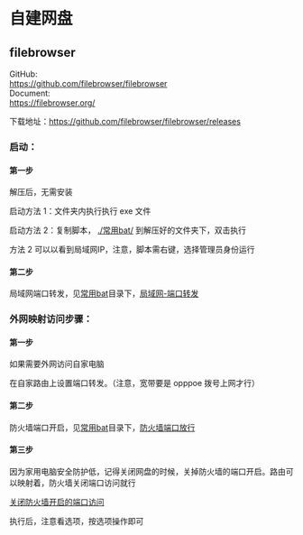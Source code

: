 # 自建网盘

## filebrowser
GitHub:  
https://github.com/filebrowser/filebrowser  
Document:  
https://filebrowser.org/

下载地址：https://github.com/filebrowser/filebrowser/releases

### 启动：

#### 第一步 
解压后，无需安装  

启动方法 1：文件夹内执行执行 exe 文件  

启动方法 2：复制脚本， [./常用bat/](./常用bat/1.启动网盘-局域网-管理员身份运行.bat) 到解压好的文件夹下，双击执行

方法 2 可以以看到局域网IP，注意，脚本需右键，选择管理员身份运行

#### 第二步
局域网端口转发，见[常用bat](./常用bat/)目录下，[局域网-端口转发](./常用bat/局域网-端口转发-管理员身份运行.bat)

### 外网映射访问步骤：

#### 第一步
如果需要外网访问自家电脑

在自家路由上设置端口转发。（注意，宽带要是 opppoe 拨号上网才行）

#### 第二步
防火墙端口开启，见[常用bat](./常用bat/)目录下，[防火墙端口放行](./常用bat/2.防火墙-端口放行-管理员身份运行.bat)

#### 第三步
因为家用电脑安全防护低，记得关闭网盘的时候，关掉防火墙的端口开启。路由可以映射着，防火墙关闭端口访问就行

[关闭防火墙开启的端口访问](./常用bat/2.防火墙-端口放行-管理员身份运行.bat)

执行后，注意看选项，按选项操作即可

